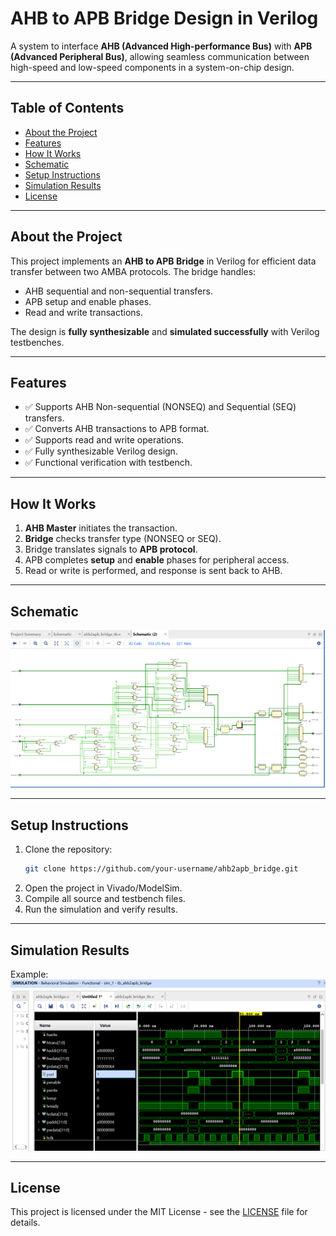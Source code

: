 # AHB to APB Bridge Design in Verilog

A system to interface **AHB (Advanced High-performance Bus)** with **APB (Advanced Peripheral Bus)**, allowing seamless communication between high-speed and low-speed components in a system-on-chip design.

---

## Table of Contents
- [About the Project](#about-the-project)
- [Features](#features)
- [How It Works](#how-it-works)
- [Schematic](#schematic)
- [Setup Instructions](#setup-instructions)
- [Simulation Results](#simulation-results)
- [License](#license)

---

## About the Project

This project implements an **AHB to APB Bridge** in Verilog for efficient data transfer between two AMBA protocols. The bridge handles:
- AHB sequential and non-sequential transfers.
- APB setup and enable phases.
- Read and write transactions.

The design is **fully synthesizable** and **simulated successfully** with Verilog testbenches.

---

## Features
- ✅ Supports AHB Non-sequential (NONSEQ) and Sequential (SEQ) transfers.
- ✅ Converts AHB transactions to APB format.
- ✅ Supports read and write operations.
- ✅ Fully synthesizable Verilog design.
- ✅ Functional verification with testbench.


---

## How It Works
1. **AHB Master** initiates the transaction.
2. **Bridge** checks transfer type (NONSEQ or SEQ).
3. Bridge translates signals to **APB protocol**.
4. APB completes **setup** and **enable** phases for peripheral access.
5. Read or write is performed, and response is sent back to AHB.

---


## Schematic

![Schematic](./screenshots/Schematic.png)

---

## Setup Instructions
1. Clone the repository:
    ```bash
    git clone https://github.com/your-username/ahb2apb_bridge.git
    ```
2. Open the project in Vivado/ModelSim.
3. Compile all source and testbench files.
4. Run the simulation and verify results.

---

## Simulation Results

Example:
![Simulation Waveform](./screenshots/simulation.png)



---

## License
This project is licensed under the MIT License - see the [LICENSE](./LICENSE) file for details.



